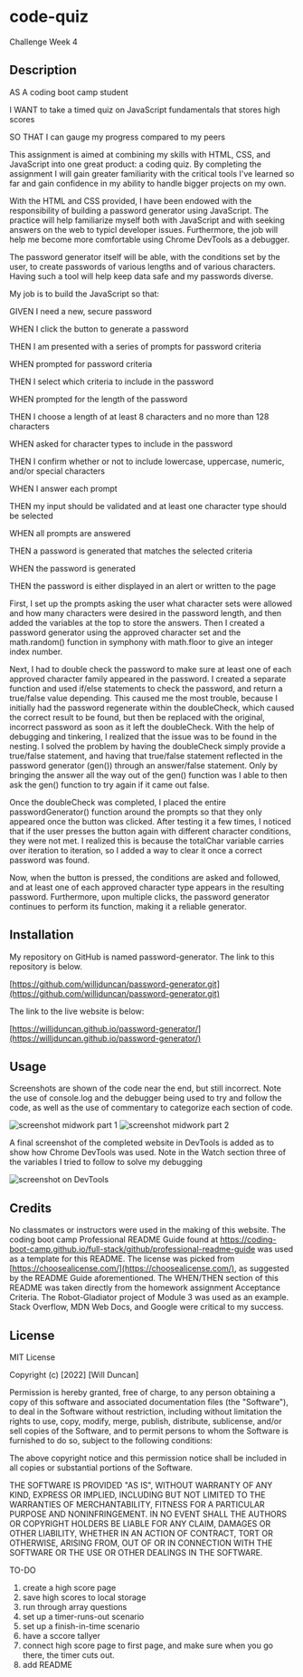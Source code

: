# code-quiz
Challenge Week 4

## Description

AS A coding boot camp student

I WANT to take a timed quiz on JavaScript fundamentals that stores high scores

SO THAT I can gauge my progress compared to my peers

This assignment is aimed at combining my skills with HTML, CSS, and JavaScript into one great product: a coding quiz. By completing the assignment I will gain greater familiarity with the critical tools I've learned so far and gain confidence in my ability to handle bigger projects on my own. 

With the HTML and CSS provided, I have been endowed with the responsibility of building a password generator using JavaScript. The practice will help familiarize myself both with JavaScript and with seeking answers on the web to typicl developer issues. Furthermore, the job will help me become more comfortable using Chrome DevTools as a debugger. 

The password generator itself will be able, with the conditions set by the user, to create passwords of various lengths and of various characters. Having such a tool will help keep data safe and my passwords diverse. 

My job is to build the JavaScript so that:

GIVEN I need a new, secure password

WHEN I click the button to generate a password

THEN I am presented with a series of prompts for password criteria

WHEN prompted for password criteria

THEN I select which criteria to include in the password

WHEN prompted for the length of the password

THEN I choose a length of at least 8 characters and no more than 128 characters

WHEN asked for character types to include in the password

THEN I confirm whether or not to include lowercase, uppercase, numeric, and/or special characters

WHEN I answer each prompt

THEN my input should be validated and at least one character type should be selected

WHEN all prompts are answered

THEN a password is generated that matches the selected criteria

WHEN the password is generated

THEN the password is either displayed in an alert or written to the page

First, I set up the prompts asking the user what character sets were allowed and how many characters were desired in the password length, and then added the variables at the top to store the answers. Then I created a password generator using the approved character set and the math.random() function in symphony with math.floor to give an integer index number. 

Next, I had to double check the password to make sure at least one of each approved character family appeared in the password. I created a separate function and used if/else statements to check the password, and return a true/false value depending. This caused me the most trouble, because I initially had the password regenerate within the doubleCheck, which caused the correct result to be found, but then be replaced with the original, incorrect password as soon as it left the doubleCheck. With the help of debugging and tinkering, I realized that the issue was to be found in the nesting. I solved the problem by having the doubleCheck simply provide a true/false statement, and having that true/false statement reflected in the password generator (gen()) through an answer/false statement. Only by bringing the answer all the way out of the gen() function was I able to then ask the gen() function to try again if it came out false. 

Once the doubleCheck was completed, I placed the entire passwordGenerator() function around the prompts so that they only appeared once the button was clicked. After testing it a few times, I noticed that if the user presses the button again with different character conditions, they were not met. I realized this is because the totalChar variable carries over iteration to iteration, so I added a way to clear it once a correct password was found.  

Now, when the button is pressed, the conditions are asked and followed, and at least one of each approved character type appears in the resulting password. Furthermore, upon multiple clicks, the password generator continues to perform its function, making it a reliable generator. 

## Installation

My repository on GitHub is named password-generator. The link to this repository is below.

[https://github.com/willjduncan/password-generator.git](https://github.com/willjduncan/password-generator.git)


The link to the live website is below: 

[https://willjduncan.github.io/password-generator/](https://willjduncan.github.io/password-generator/)


## Usage

Screenshots are shown of the code near the end, but still incorrect. Note the use of console.log and the debugger being used to try and follow the code, as well as the use of commentary to categorize each section of code. 

![screenshot midwork part 1](/assets/images/screenshot-midwork-1.png)
![screenshot midwork part 2](/assets/images/screenshot-midwork-2.png)


A final screenshot of the completed website in DevTools is added as to show how Chrome DevTools was used. Note in the Watch section three of the variables I tried to follow to solve my debugging 

![screenshot on DevTools](/assets/images/screenshot-devtools.png)

## Credits

No classmates or instructors were used in the making of this website. The coding boot camp Professional README Guide found at https://coding-boot-camp.github.io/full-stack/github/professional-readme-guide was used as a template for this README. The license was picked from [https://choosealicense.com/](https://choosealicense.com/), as suggested by the README Guide aforementioned. The WHEN/THEN section of this README was taken directly from the homework assignment Acceptance Criteria. The Robot-Gladiator project of Module 3 was used as an example. Stack Overflow, MDN Web Docs, and Google were critical to my success. 

## License

MIT License

Copyright (c) [2022] [Will Duncan]

Permission is hereby granted, free of charge, to any person obtaining a copy
of this software and associated documentation files (the "Software"), to deal
in the Software without restriction, including without limitation the rights
to use, copy, modify, merge, publish, distribute, sublicense, and/or sell
copies of the Software, and to permit persons to whom the Software is
furnished to do so, subject to the following conditions:

The above copyright notice and this permission notice shall be included in all
copies or substantial portions of the Software.

THE SOFTWARE IS PROVIDED "AS IS", WITHOUT WARRANTY OF ANY KIND, EXPRESS OR
IMPLIED, INCLUDING BUT NOT LIMITED TO THE WARRANTIES OF MERCHANTABILITY,
FITNESS FOR A PARTICULAR PURPOSE AND NONINFRINGEMENT. IN NO EVENT SHALL THE
AUTHORS OR COPYRIGHT HOLDERS BE LIABLE FOR ANY CLAIM, DAMAGES OR OTHER
LIABILITY, WHETHER IN AN ACTION OF CONTRACT, TORT OR OTHERWISE, ARISING FROM,
OUT OF OR IN CONNECTION WITH THE SOFTWARE OR THE USE OR OTHER DEALINGS IN THE
SOFTWARE.





TO-DO
1. create a high score page
2. save high scores to local storage
3. run through array questions
6. set up a timer-runs-out scenario
7. set up a finish-in-time scenario
8. have a sccore tallyer
9. connect high score page to first page, and make sure when you go there, the timer cuts out.
10. add README

